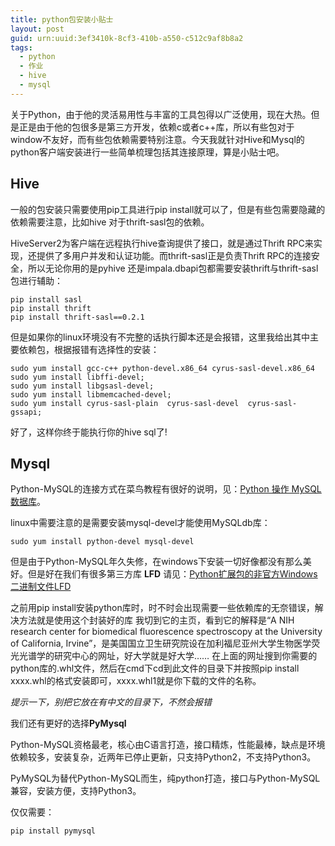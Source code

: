 ```yaml
---
title: python包安装小贴士
layout: post
guid: urn:uuid:3ef3410k-8cf3-410b-a550-c512c9af8b8a2
tags:
  - python
  - 作业	
  - hive
  - mysql
---
```




关于Python，由于他的灵活易用性与丰富的工具包得以广泛使用，现在大热。但是正是由于他的包很多是第三方开发，依赖c或者c++库，所以有些包对于window不友好，而有些包依赖需要特别注意。今天我就针对Hive和Mysql的python客户端安装进行一些简单梳理包括其连接原理，算是小贴士吧。

## Hive

一般的包安装只需要使用pip工具进行pip install就可以了，但是有些包需要隐藏的依赖需要注意，比如hive 对于thrift-sasl包的依赖。

HiveServer2为客户端在远程执行hive查询提供了接口，就是通过Thrift RPC来实现，还提供了多用户并发和认证功能。而thrift-sasl正是负责Thrift RPC的连接安全，所以无论你用的是pyhive 还是impala.dbapi包都需要安装thrift与thrift-sasl包进行辅助：

```
pip install sasl
pip install thrift
pip install thrift-sasl==0.2.1
```

但是如果你的linux环境没有不完整的话执行脚本还是会报错，这里我给出其中主要依赖包，根据报错有选择性的安装：

```
sudo yum install gcc-c++ python-devel.x86_64 cyrus-sasl-devel.x86_64
sudo yum install libffi-devel;
sudo yum install libgsasl-devel;
sudo yum install libmemcached-devel;
sudo yum install cyrus-sasl-plain  cyrus-sasl-devel  cyrus-sasl-gssapi;
```

好了，这样你终于能执行你的hive sql了!

## Mysql

Python-MySQL的连接方式在菜鸟教程有很好的说明，见：[Python 操作 MySQL 数据库]( https://www.runoob.com/python/python-mysql.html)。

linux中需要注意的是需要安装mysql-devel才能使用MySQLdb库：

```
sudo yum install python-devel mysql-devel
```

但是由于Python-MySQL年久失修，在windows下安装一切好像都没有那么美好。但是好在我们有很多第三方库
**LFD** 请见：[Python扩展包的非官方Windows二进制文件LFD](https://www.lfd.uci.edu/~gohlke/pythonlibs/#gevent)



之前用pip install安装python库时，时不时会出现需要一些依赖库的无奈错误，解决方法就是使用这个封装好的库
我切到它的主页，看到它的解释是“A NIH research center for biomedical fluorescence spectroscopy at the University of California, Irvine”，是美国国立卫生研究院设在加利福尼亚州大学生物医学荧光光谱学的研究中心的网址，好大学就是好大学……
在上面的网址搜到你需要的python库的.whl文件，然后在cmd下cd到此文件的目录下并按照pip install xxxx.whl的格式安装即可，xxxx.whl1就是你下载的文件的名称。

*提示一下，别把它放在有中文的目录下，不然会报错*

我们还有更好的选择**PyMysql**

Python-MySQL资格最老，核心由C语言打造，接口精炼，性能最棒，缺点是环境依赖较多，安装复杂，近两年已停止更新，只支持Python2，不支持Python3。

PyMySQL为替代Python-MySQL而生，纯python打造，接口与Python-MySQL兼容，安装方便，支持Python3。

仅仅需要：

```
pip install pymysql
```

